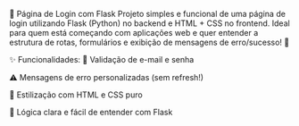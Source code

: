 🔐 Página de Login com Flask
Projeto simples e funcional de uma página de login utilizando Flask (Python) no backend e HTML + CSS no frontend.
Ideal para quem está começando com aplicações web e quer entender a estrutura de rotas, formulários e exibição de mensagens de erro/sucesso! 🚀

✨ Funcionalidades:
📩 Validação de e-mail e senha

⚠️ Mensagens de erro personalizadas (sem refresh!)

🎨 Estilização com HTML e CSS puro

🧠 Lógica clara e fácil de entender com Flask
